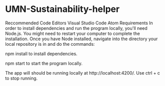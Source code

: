 # UMN-Sustainability-helper
Reccommended Code Editors
Visual Studio Code
Atom
Requirements
In order to install dependencies and run the program locally, you'll need Node.js. You might need to restart your computer to complete the installation. Once you have Node installed, navigate into the directory your local repository is in and do the commands:

npm install to install dependencies.

npm start to start the program locally.

The app will should be running locally at http://localhost:4200/. Use ctrl + c to stop running.
